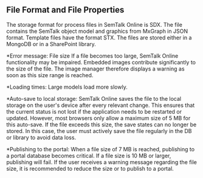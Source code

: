 ## File Format and File Properties
The storage format for process files in SemTalk Online is SDX. The file contains the SemTalk object model and graphics from MxGraph in JSON format. Template files have the format STX.
The files are stored either in a MongoDB or in a SharePoint library.

*Error message: File size
If a file becomes too large, SemTalk Online functionality may be impaired. Embedded images contribute significantly to the size of the file. 
The image manager therefore displays a warning as soon as this size range is reached.

*Loading times: Large models load more slowly.

*Auto-save to local storage: 
SemTalk Online saves the file to the local storage on the user's device after every relevant change. This ensures that the current status is not lost if the application needs to be restarted or updated. However, most browsers only allow a maximum size of 5 MB for this auto-save. 
If the file exceeds this size, the save states can no longer be stored. In this case, the user must actively save the file regularly in the DB or library to avoid data loss.

*Publishing to the portal: When a file size of 7 MB is reached, publishing to a portal database becomes critical. If a file size is 10 MB or larger, publishing will fail.
If the user receives a warning message regarding the file size, it is recommended to reduce the size or to publish to a portal.